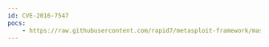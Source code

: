 ```yaml
---
id: CVE-2016-7547
pocs:
    - https://raw.githubusercontent.com/rapid7/metasploit-framework/master/modules/exploits/multi/http/trendmicro_threat_discovery_admin_sys_time_cmdi.rb
---
```

